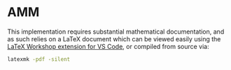 <!--- cspell:word latexmk -->

# AMM

This implementation requires substantial mathematical documentation, and as such
relies on a LaTeX document which can be viewed easily using the
[LaTeX Workshop extension for VS Code], or compiled from source via:

```sh
latexmk -pdf -silent
```

[latex workshop extension for vs code]: https://marketplace.visualstudio.com/items?itemName=James-Yu.latex-workshop
